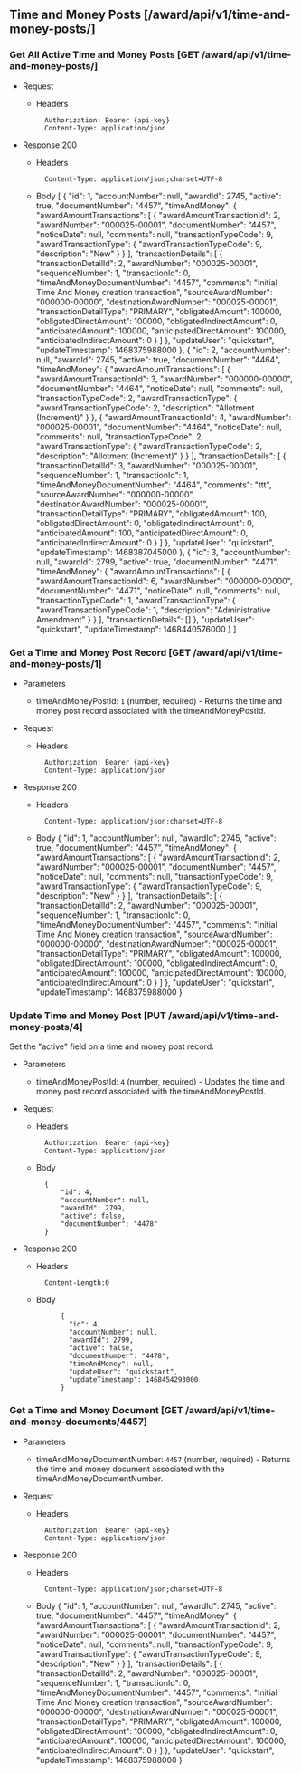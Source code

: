 ## Time and Money Posts [/award/api/v1/time-and-money-posts/]

### Get All Active Time and Money Posts [GET /award/api/v1/time-and-money-posts/]

+ Request

    + Headers

            Authorization: Bearer {api-key}
            Content-Type: application/json

+ Response 200
    + Headers

            Content-Type: application/json;charset=UTF-8

    + Body
          [
            {
              "id": 1,
              "accountNumber": null,
              "awardId": 2745,
              "active": true,
              "documentNumber": "4457",
              "timeAndMoney": {
                "awardAmountTransactions": [
                  {
                    "awardAmountTransactionId": 2,
                    "awardNumber": "000025-00001",
                    "documentNumber": "4457",
                    "noticeDate": null,
                    "comments": null,
                    "transactionTypeCode": 9,
                    "awardTransactionType": {
                      "awardTransactionTypeCode": 9,
                      "description": "New"
                    }
                  }
                ],
                "transactionDetails": [
                  {
                    "transactionDetailId": 2,
                    "awardNumber": "000025-00001",
                    "sequenceNumber": 1,
                    "transactionId": 0,
                    "timeAndMoneyDocumentNumber": "4457",
                    "comments": "Initial Time And Money creation transaction",
                    "sourceAwardNumber": "000000-00000",
                    "destinationAwardNumber": "000025-00001",
                    "transactionDetailType": "PRIMARY",
                    "obligatedAmount": 100000,
                    "obligatedDirectAmount": 100000,
                    "obligatedIndirectAmount": 0,
                    "anticipatedAmount": 100000,
                    "anticipatedDirectAmount": 100000,
                    "anticipatedIndirectAmount": 0
                  }
                ]
              },
              "updateUser": "quickstart",
              "updateTimestamp": 1468375988000
            },
            {
              "id": 2,
              "accountNumber": null,
              "awardId": 2745,
              "active": true,
              "documentNumber": "4464",
              "timeAndMoney": {
                "awardAmountTransactions": [
                  {
                    "awardAmountTransactionId": 3,
                    "awardNumber": "000000-00000",
                    "documentNumber": "4464",
                    "noticeDate": null,
                    "comments": null,
                    "transactionTypeCode": 2,
                    "awardTransactionType": {
                      "awardTransactionTypeCode": 2,
                      "description": "Allotment (Increment)"
                    }
                  },
                  {
                    "awardAmountTransactionId": 4,
                    "awardNumber": "000025-00001",
                    "documentNumber": "4464",
                    "noticeDate": null,
                    "comments": null,
                    "transactionTypeCode": 2,
                    "awardTransactionType": {
                      "awardTransactionTypeCode": 2,
                      "description": "Allotment (Increment)"
                    }
                  }
                ],
                "transactionDetails": [
                  {
                    "transactionDetailId": 3,
                    "awardNumber": "000025-00001",
                    "sequenceNumber": 1,
                    "transactionId": 1,
                    "timeAndMoneyDocumentNumber": "4464",
                    "comments": "ttt",
                    "sourceAwardNumber": "000000-00000",
                    "destinationAwardNumber": "000025-00001",
                    "transactionDetailType": "PRIMARY",
                    "obligatedAmount": 100,
                    "obligatedDirectAmount": 0,
                    "obligatedIndirectAmount": 0,
                    "anticipatedAmount": 100,
                    "anticipatedDirectAmount": 0,
                    "anticipatedIndirectAmount": 0
                  }
                ]
              },
              "updateUser": "quickstart",
              "updateTimestamp": 1468387045000
            },
            {
              "id": 3,
              "accountNumber": null,
              "awardId": 2799,
              "active": true,
              "documentNumber": "4471",
              "timeAndMoney": {
                "awardAmountTransactions": [
                  {
                    "awardAmountTransactionId": 6,
                    "awardNumber": "000000-00000",
                    "documentNumber": "4471",
                    "noticeDate": null,
                    "comments": null,
                    "transactionTypeCode": 1,
                    "awardTransactionType": {
                      "awardTransactionTypeCode": 1,
                      "description": "Administrative Amendment"
                    }
                  }
                ],
                "transactionDetails": []
              },
              "updateUser": "quickstart",
              "updateTimestamp": 1468440576000
            }
          ]

### Get a Time and Money Post Record [GET /award/api/v1/time-and-money-posts/1]

+ Parameters
	+ timeAndMoneyPostId: `1` (number, required) - Returns the time and money post record associated with the timeAndMoneyPostId.

+ Request

    + Headers

            Authorization: Bearer {api-key}
            Content-Type: application/json

+ Response 200
    + Headers

            Content-Type: application/json;charset=UTF-8

    + Body
          {
            "id": 1,
            "accountNumber": null,
            "awardId": 2745,
            "active": true,
            "documentNumber": "4457",
            "timeAndMoney": {
              "awardAmountTransactions": [
                {
                  "awardAmountTransactionId": 2,
                  "awardNumber": "000025-00001",
                  "documentNumber": "4457",
                  "noticeDate": null,
                  "comments": null,
                  "transactionTypeCode": 9,
                  "awardTransactionType": {
                    "awardTransactionTypeCode": 9,
                    "description": "New"
                  }
                }
              ],
              "transactionDetails": [
                {
                  "transactionDetailId": 2,
                  "awardNumber": "000025-00001",
                  "sequenceNumber": 1,
                  "transactionId": 0,
                  "timeAndMoneyDocumentNumber": "4457",
                  "comments": "Initial Time And Money creation transaction",
                  "sourceAwardNumber": "000000-00000",
                  "destinationAwardNumber": "000025-00001",
                  "transactionDetailType": "PRIMARY",
                  "obligatedAmount": 100000,
                  "obligatedDirectAmount": 100000,
                  "obligatedIndirectAmount": 0,
                  "anticipatedAmount": 100000,
                  "anticipatedDirectAmount": 100000,
                  "anticipatedIndirectAmount": 0
                }
              ]
            },
            "updateUser": "quickstart",
            "updateTimestamp": 1468375988000
          }

### Update Time and Money Post [PUT /award/api/v1/time-and-money-posts/4]

Set the "active" field on a time and money post record.

+ Parameters
	+ timeAndMoneyPostId: `4` (number, required) - Updates the time and money post record associated with the timeAndMoneyPostId.

+ Request
    + Headers

            Authorization: Bearer {api-key}
            Content-Type: application/json

    + Body

            {
                "id": 4,
                "accountNumber": null,
                "awardId": 2799,
                "active": false,
                "documentNumber": "4478"
            }

+ Response 200
    + Headers

            Content-Length:0

    + Body

                {
                  "id": 4,
                  "accountNumber": null,
                  "awardId": 2799,
                  "active": false,
                  "documentNumber": "4478",
                  "timeAndMoney": null,
                  "updateUser": "quickstart",
                  "updateTimestamp": 1468454293000
                }


### Get a Time and Money Document [GET /award/api/v1/time-and-money-documents/4457]

+ Parameters
	+ timeAndMoneyDocumentNumber: `4457` (number, required) - Returns the time and money document associated with the timeAndMoneyDocumentNumber.

+ Request

    + Headers

            Authorization: Bearer {api-key}
            Content-Type: application/json

+ Response 200
    + Headers

            Content-Type: application/json;charset=UTF-8

    + Body
          {
            "id": 1,
            "accountNumber": null,
            "awardId": 2745,
            "active": true,
            "documentNumber": "4457",
            "timeAndMoney": {
              "awardAmountTransactions": [
                {
                  "awardAmountTransactionId": 2,
                  "awardNumber": "000025-00001",
                  "documentNumber": "4457",
                  "noticeDate": null,
                  "comments": null,
                  "transactionTypeCode": 9,
                  "awardTransactionType": {
                    "awardTransactionTypeCode": 9,
                    "description": "New"
                  }
                }
              ],
              "transactionDetails": [
                {
                  "transactionDetailId": 2,
                  "awardNumber": "000025-00001",
                  "sequenceNumber": 1,
                  "transactionId": 0,
                  "timeAndMoneyDocumentNumber": "4457",
                  "comments": "Initial Time And Money creation transaction",
                  "sourceAwardNumber": "000000-00000",
                  "destinationAwardNumber": "000025-00001",
                  "transactionDetailType": "PRIMARY",
                  "obligatedAmount": 100000,
                  "obligatedDirectAmount": 100000,
                  "obligatedIndirectAmount": 0,
                  "anticipatedAmount": 100000,
                  "anticipatedDirectAmount": 100000,
                  "anticipatedIndirectAmount": 0
                }
              ]
            },
            "updateUser": "quickstart",
            "updateTimestamp": 1468375988000
          }